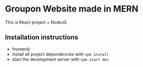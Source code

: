 
# Groupon Website made in MERN

This is React project + NodeJS

## Installation instructions

* frontend:
* install all project dependencies with `npm install`
* start the development server with `npm start dev`
